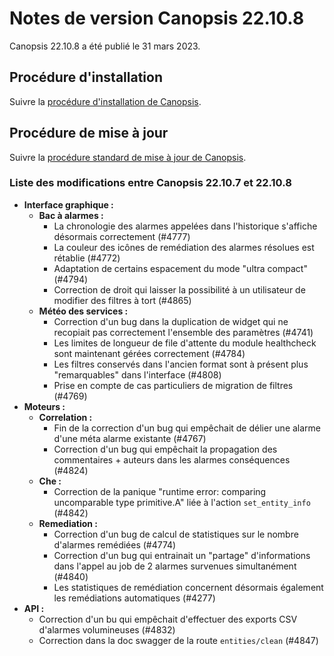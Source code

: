 # Notes de version Canopsis 22.10.8

Canopsis 22.10.8 a été publié le 31 mars 2023.

## Procédure d'installation

Suivre la [procédure d'installation de Canopsis](../guide-administration/installation/index.md).

## Procédure de mise à jour

Suivre la [procédure standard de mise à jour de Canopsis](../guide-administration/mise-a-jour/index.md).

### Liste des modifications entre Canopsis 22.10.7 et 22.10.8

*  **Interface graphique :**
    *  **Bac à alarmes :**
        * La chronologie des alarmes appelées dans l'historique s'affiche désormais correctement (#4777)
        * La couleur des icônes de remédiation des alarmes résolues est rétablie (#4772)
        * Adaptation de certains espacement du mode "ultra compact" (#4794)
        * Correction de droit qui laisser la possibilité à un utilisateur de modifier des filtres à tort (#4865)
    *  **Météo des services :**
        * Correction d'un bug dans la duplication de widget qui ne recopiait pas correctement l'ensemble des paramètres (#4741)
        * Les limites de longueur de file d'attente du module healthcheck sont maintenant gérées correctement (#4784)
        * Les filtres conservés dans l'ancien format sont à présent plus "remarquables" dans l'interface (#4808)
        * Prise en compte de cas particuliers de migration de filtres (#4769)
*  **Moteurs :**
    *  **Correlation :**
        * Fin de la correction d'un bug qui empêchait de délier une alarme d'une méta alarme existante (#4767)
        * Correction d'un bug qui empêchait la propagation des commentaires + auteurs dans les alarmes conséquences (#4824)
    *  **Che :**
        * Correction de la panique "runtime error: comparing uncomparable type primitive.A" liée à l'action `set_entity_info` (#4842)
    *  **Remediation :**
        * Correction d'un bug de calcul de statistiques sur le nombre d'alarmes remédiées (#4774)
        * Correction d'un bug qui entrainait un "partage" d'informations dans l'appel au job de 2 alarmes survenues simultanément (#4840)
        * Les statistiques de remédiation concernent désormais également les remédiations automatiques (#4277)
*  **API :**
    * Correction d'un bu qui empêchait d'effectuer des exports CSV d'alarmes volumineuses (#4832)
    * Correction dans la doc swagger de la route `entities/clean` (#4847)
